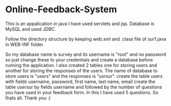 # Online-Feedback-System

This is an appalication in java
I have used servlets and jsp. Database is MySQL and used JDBC.

Follow the directory structure by keeping web.xml and .class file of sur1.java in WEB-INF folder.

So my database name is survey and its username is "root" and no password so just change these to your credentials and create a database before running the application.
I also created 2 tables one for storing users and another for storing the responses of the users.
The name of database to store users is "users" and the responses is "usrsur".
create the table users with fields username, password, first name, last name, email
create the table usersur by fields username and followed by the number of questions you have used in your feedback form.
In this I have used 5 questions.
So thats all.
Thank you :)
